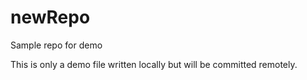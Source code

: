# newRepo
Sample repo for demo


This is only a demo file written locally but will be committed remotely. 
